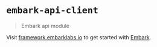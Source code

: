 # `embark-api-client`

> Embark api module

Visit [framework.embarklabs.io](https://framework.embarklabs.io/) to get started with
[Embark](https://github.com/embarklabs/embark).
